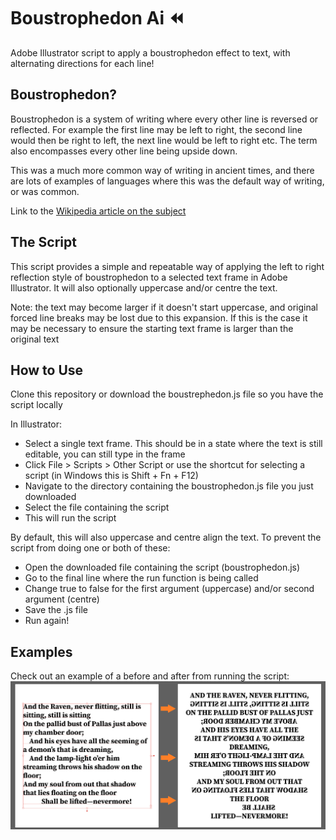 # Boustrophedon Ai ⏪
Adobe Illustrator script to apply a boustrophedon effect to text, with alternating directions for each line!

## Boustrophedon?
Boustrophedon is a system of writing where every other line is reversed or reflected. For example the first line may be left to right, the second line would then be right to left, the next line would be left to right etc. 
The term also encompasses every other line being upside down.

This was a much more common way of writing in ancient times, and there are lots of examples of languages where this was the default way of writing, or was common.

Link to the [Wikipedia article on the subject](https://en.wikipedia.org/wiki/Boustrophedon)

## The Script
This script provides a simple and repeatable way of applying the left to right reflection style of boustrophedon to a selected text frame in Adobe Illustrator.
It will also optionally uppercase and/or centre the text.

Note: the text may become larger if it doesn't start uppercase, and original forced line breaks may be lost due to this expansion. If this is the case it may be necessary to ensure the starting text frame is larger than the original text

## How to Use
Clone this repository or download the boustrephedon.js file so you have the script locally

In Illustrator:
- Select a single text frame. This should be in a state where the text is still editable, you can still type in the frame
- Click File > Scripts > Other Script or use the shortcut for selecting a script (in Windows this is Shift + Fn + F12)
- Navigate to the directory containing the boustrophedon.js file you just downloaded
- Select the file containing the script
- This will run the script

By default, this will also uppercase and centre align the text. 
To prevent the script from doing one or both of these:
- Open the downloaded file containing the script (boustrophedon.js)
- Go to the final line where the run function is being called
- Change true to false for the first argument (uppercase) and/or second argument (centre)
- Save the .js file
- Run again!

## Examples
Check out an example of a before and after from running the script:
![Two Adobe Illustrator artboards with arrows in between, the left one shows standard text and the right one shows the same text with the boustrophedon style](https://github.com/CZboop/Boustrophedon-Ai/blob/main/images/before_and_after.png?raw=true)
